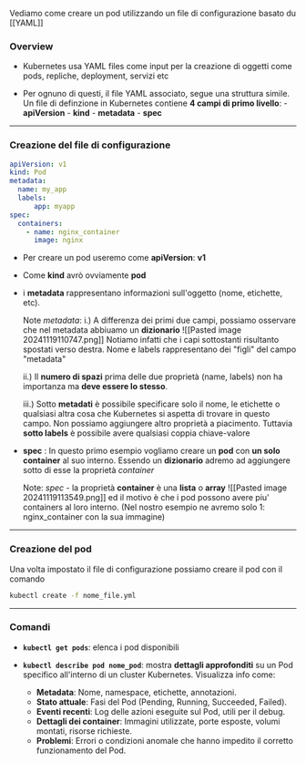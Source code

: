 Vediamo come creare un pod utilizzando un file di configurazione basato du [[YAML]]

### Overview 
- Kubernetes usa YAML files come input per la creazione di oggetti come pods, repliche, deployment, servizi etc

- Per ognuno di questi, il file YAML associato, segue una struttura simile. Un file di definzione in Kubernetes contiene 
  **4 campi di primo livello**:
	  - **apiVersion** 
	  - **kind**
	  - **metadata**
	  - **spec**


***

### Creazione del file di configurazione 

```yaml
apiVersion: v1
kind: Pod
metadata:
  name: my_app
  labels:
      app: myapp
spec:
  containers:
    - name: nginx_container
      image: nginx
```

- Per creare un pod useremo come **apiVersion**: **v1**
- Come **kind** avrò ovviamente **pod**
- i **metadata** rappresentano informazioni sull'oggetto 
  (nome, etichette, etc).
  
  Note *metadata*: 
	  i.) A differenza dei primi due campi, possiamo osservare che
      nel metadata abbiuamo un **dizionario**
      ![[Pasted image 20241119110747.png]]
      Notiamo infatti che i capi sottostanti risultanto spostati verso destra. Nome e labels rappresentano dei "figli" del
      campo "metadata"
    
    ii.) Il **numero di spazi** prima delle due proprietà (name, labels) non ha importanza ma **deve essere lo stesso**.
    
    iii.) Sotto **metadati** è possibile specificare solo il nome, le etichette o qualsiasi altra cosa che Kubernetes si aspetta di trovare in questo campo. Non possiamo aggiungere altro proprietà a piacimento.
    Tuttavia **sotto labels** è possibile avere qualsiasi coppia chiave-valore

- **spec** : In questo primo esempio vogliamo creare un **pod** con 
  **un solo container** al suo interno.
  Essendo un **dizionario** adremo ad aggiungere sotto di esse la proprietà *container*
  
  Note: *spec*
	  - la proprietà **container** è una **lista** o **array**
	    ![[Pasted image 20241119113549.png]]
	    ed il motivo è che i pod possono avere piu' containers al loro interno. (Nel nostro esempio ne avremo solo 1: nginx_container con la sua immagine)


***

### Creazione del pod
Una volta impostato il file di configurazione possiamo creare il pod con il comando

```bash
kubectl create -f nome_file.yml
```


***

### Comandi
- **`kubectl get pods`**: 
  elenca i pod disponibili 
  
- **`kubectl describe pod nome_pod`**: 
  mostra **dettagli approfonditi** su un Pod specifico all'interno di un cluster Kubernetes.
  Visualizza info come:
	- **Metadata**: Nome, namespace, etichette, annotazioni.
	- **Stato attuale**: Fasi del Pod (Pending, Running, Succeeded, Failed).
	- **Eventi recenti**: Log delle azioni eseguite sul Pod, utili per il debug.
	- **Dettagli dei container**: Immagini utilizzate, porte esposte, volumi montati, risorse richieste.
	- **Problemi**: Errori o condizioni anomale che hanno impedito il corretto funzionamento del Pod.